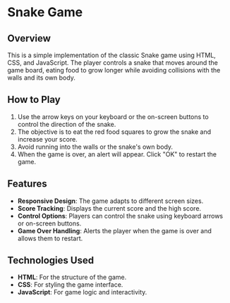 # Snake Game

## Overview
This is a simple implementation of the classic Snake game using HTML, CSS, and JavaScript. The player controls a snake that moves around the game board, eating food to grow longer while avoiding collisions with the walls and its own body.

## How to Play
1. Use the arrow keys on your keyboard or the on-screen buttons to control the direction of the snake.
2. The objective is to eat the red food squares to grow the snake and increase your score.
3. Avoid running into the walls or the snake's own body.
4. When the game is over, an alert will appear. Click "OK" to restart the game.

## Features
- **Responsive Design**: The game adapts to different screen sizes.
- **Score Tracking**: Displays the current score and the high score.
- **Control Options**: Players can control the snake using keyboard arrows or on-screen buttons.
- **Game Over Handling**: Alerts the player when the game is over and allows them to restart.

## Technologies Used
- **HTML**: For the structure of the game.
- **CSS**: For styling the game interface.
- **JavaScript**: For game logic and interactivity.


